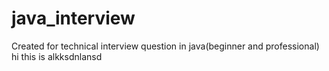 # java_interview
Created for technical interview question in java(beginner and professional)
hi this is alkksdnlansd
